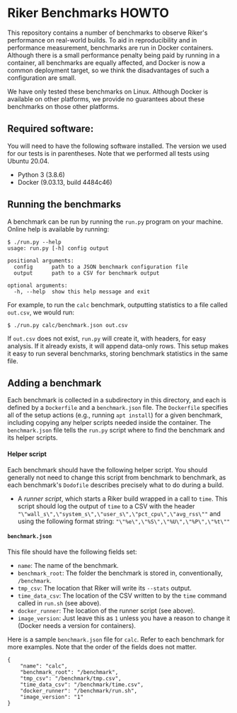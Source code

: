 # Riker Benchmarks HOWTO

This repository contains a number of benchmarks to observe Riker's performance on real-world builds.  To aid in reproducibility and in performance measurement, benchmarks are run in Docker containers.  Although there is a small performance penalty being paid by running in a container, all benchmarks are equally affected, and Docker is now a common deployment target, so we think the disadvantages of such a configuration are small.

We have only tested these benchmarks on Linux.  Although Docker is available on other platforms, we provide no guarantees about these benchmarks on those other platforms.

## Required software:

You will need to have the following software installed.  The version we used for our tests is in parentheses.  Note that we performed all tests using Ubuntu 20.04.

* Python 3 (3.8.6)
* Docker (9.03.13, build 4484c46)

## Running the benchmarks

A benchmark can be run by running the `run.py` program on your machine.  Online help is available by running:

```
$ ./run.py --help
usage: run.py [-h] config output

positional arguments:
  config      path to a JSON benchmark configuration file
  output      path to a CSV for benchmark output

optional arguments:
  -h, --help  show this help message and exit
```

For example, to run the `calc` benchmark, outputting statistics to a file called `out.csv`, we would run:

```
$ ./run.py calc/benchmark.json out.csv
```

If `out.csv` does not exist, `run.py` will create it, with headers, for easy analysis.  If it already exists, it will append data-only rows.  This setup makes it easy to run several benchmarks, storing benchmark statistics in the same file.

## Adding a benchmark

Each benchmark is collected in a subdirectory in this directory, and each is defined by a `Dockerfile` and a `benchmark.json` file.  The `Dockerfile` specifies all of the setup actions (e.g., running `apt install`) for a given benchmark, including copying any helper scripts needed inside the container.  The `benchmark.json` file tells the `run.py` script where to find the benchmark and its helper scripts.

#### Helper script

Each benchmark should have the following helper script.  You should generally not need to change this script from benchmark to benchmark, as each benchmark's `Dodofile` describes precisely what to do during a build.

* A _runner script_, which starts a Riker build wrapped in a call to `time`.  This script should log the output of `time` to a CSV with the header `"\"wall_s\",\"system_s\",\"user_s\",\"pct_cpu\",\"avg_rss\""` and using the following format string: `"\"%e\",\"%S\",\"%U\",\"%P\",\"%t\""`

#### `benchmark.json`

This file should have the following fields set:

* `name`: The name of the benchmark.
* `benchmark_root`: The folder the benchmark is stored in, conventionally, `/benchmark`.
* `tmp_csv`: The location that Riker will write its `--stats` output.
* `time_data_csv`: The location of the CSV written to by the `time` command called in `run.sh` (see above).
* `docker_runner`: The location of the runner script (see above).
* `image_version`: Just leave this as `1` unless you have a reason to change it (Docker needs a version for containers).

Here is a sample `benchmark.json` file for `calc`.  Refer to each benchmark for more examples.  Note that the order of the fields does not matter.

```
{
    "name": "calc",
    "benchmark_root": "/benchmark",
    "tmp_csv": "/benchmark/tmp.csv",
    "time_data_csv": "/benchmark/time.csv",
    "docker_runner": "/benchmark/run.sh",
    "image_version": "1"
}
```